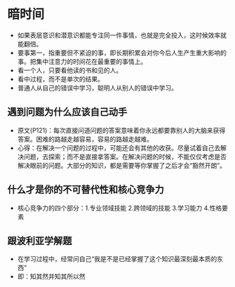 # 暗时间
* 如果表层意识和潜意识都能专注同一件事情，也就是完全投入，这时候效率就能翻倍。
* 要事第一，指重要但不紧迫的事，即长期积累会对你今后人生产生重大影响的事。把集中注意力的时间花在最重要的事情上。
* 看一个人，只要看他读的书和见的人。
* 看中过程，而不是单次的结果。
* 普通人从自己的错误中学习，聪明人从别人的错误中学习。

## 遇到问题为什么应该自己动手
* 原文(P121)：每次直接问道问题的答案意味着你永远都要靠别人的大脑来获得答案。困难的路越走越容易，容易的路越走越难。
* 心得：在解决一个问题的过程中，可能还会有其他的收获。尽量试着自己去解决问题，去探索；而不是直接拿答案。在解决问题的时候，不能仅仅考虑是否解决眼前的问题。大部分的知识，都是需要等你掌握了之后才会“豁然开朗”。

## 什么才是你的不可替代性和核心竞争力
* 核心竞争力的四个部分：1.专业领域技能 2.跨领域的技能 3.学习能力 4.性格要素


## 跟波利亚学解题
* 在学习过程中，经常问自己“我是不是已经掌握了这个知识最深刻最本质的东西”
* 即：知其然并知其所以然

 

